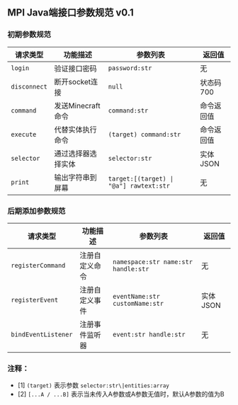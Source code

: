 ## MPI Java端接口参数规范 v0.1
### 初期参数规范

| 请求类型 | 功能描述 | 参数列表 | 返回值 |
| ------- | ------- | ------- | ------- |
| `login` | 验证接口密码 | `password:str` | 无 |
| `disconnect` | 断开socket连接 | `null` | 状态码700 |
| `command` | 发送Minecraft命令 | `command:str` | 命令返回值 |
| `execute` | 代替实体执行命令 | `(target) command:str` | 命令返回值 |
| `selector` | 通过选择器选择实体 | `selector:str` | 实体JSON |
| `print` | 输出字符串到屏幕 | `target:[(target) \| "@a"] rawtext:str` | 无 |

### 后期添加参数规范
| 请求类型 | 功能描述 | 参数列表 | 返回值 |
| ------- | ------- | ------- | ------- |
| `registerCommand` | 注册自定义命令 | `namespace:str name:str handle:str` | 无 |
| `registerEvent` | 注册自定义事件 | `eventName:str customName:str` | 实体JSON |
| `bindEventListener` | 注册事件监听器 | `event:str handle:str` | 无 |

### 注释：
* [1] `(target)` 表示参数 `selector:str\|entities:array`
* [2] `[...A / ...B]` 表示当未传入A参数或A参数无值时，默认A参数的值为B